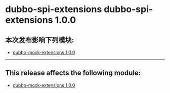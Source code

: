 # dubbo-spi-extensions dubbo-spi-extensions 1.0.0

## 本次发布影响下列模块:

- [dubbo-mock-extensions 1.0.0](https://github.com/apache/dubbo-spi-extensions/tree/master/dubbo-mock-extensions)

---

## This release affects the following module:

- [dubbo-mock-extensions 1.0.0](https://github.com/apache/dubbo-spi-extensions/tree/master/dubbo-mock-extensions)
```